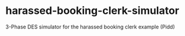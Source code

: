 # harassed-booking-clerk-simulator
3-Phase DES simulator for the harassed booking clerk example (Pidd)
